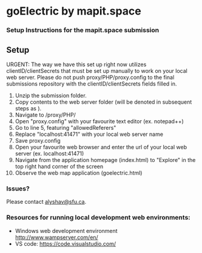 # goElectric by mapit.space
### Setup Instructions for the mapit.space submission

## Setup
URGENT: The way we have this set up right now utilizes clientID/clientSecrets that must be set up manually to work on your local web server. Please do not push proxy/PHP/proxy.config to the final submissions repository with the clientID/clientSecrets fields filled in.

1. Unzip the submission folder.
2. Copy contents to the web server folder (will be denoted in subsequent steps as <www folder>).
3. Navigate to <www folder>/proxy/PHP/
4. Open "proxy.config" with your favourite text editor (ex. notepad++)
5. Go to line 5, featuring "allowedReferers"
6. Replace "localhost:41471" with your local web server name
7. Save proxy.config
8. Open your favourite web browser and enter the url of your local web server (ex. localhost:41471)
9. Navigate from the application homepage (index.html) to "Explore" in the top right hand corner of the screen
10. Observe the web map application (goelectric.html)


### Issues?
Please contact alyshav@sfu.ca.


### Resources for running local development web environments:
* Windows web development environment http://www.wampserver.com/en/
* VS code: https://code.visualstudio.com/
